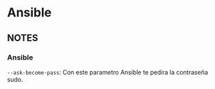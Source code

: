 # Ansible

## NOTES

### Ansible

`--ask-become-pass`: Con este parametro Ansible te pedira la contraseña sudo.